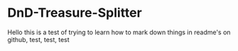 # DnD-Treasure-Splitter

Hello this is a test of trying to learn how to mark down things in readme's on github, test, test, test